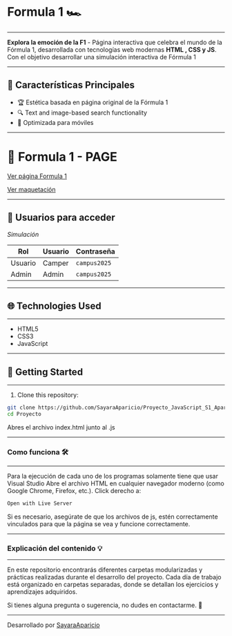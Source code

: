 # Formula 1 🏎️
---

**Explora la emoción de la F1** - Página interactiva que celebra el mundo de la Fórmula 1, desarrollada con tecnologías web modernas **HTML , CSS y JS**. Con el objetivo desarrollar una simulación interactiva de Fórmula 1

---

## 🚦 Características Principales
- 🏆 Estética basada en página original de la Fórmula 1
- 🔍 Text and image-based search functionality
- 🥇 Optimizada para móviles

---

# 🏁 Formula 1 - PAGE

[Ver página Formula 1](http://127.0.0.1:5500/Proyecto/index.html)

[Ver maquetación](https://www.figma.com/design/zVhSwlsvLlDaiMYCVKrZty/F1?node-id=0-1&t=QEXcPGBikCLhXw2N-1)

---

## 🔐 Usuarios para acceder
*Simulación*

| Rol       | Usuario  | Contraseña   |
|-----------|----------|--------------|
| Usuario   | Camper   | `campus2025` |
| Admin     | Admin  | `campus2025` |

---

## 🌐 Technologies Used
---

- HTML5
- CSS3
- JavaScript

---

## 🚀 Getting Started

---

1. Clone this repository:

```bash
git clone https://github.com/SayaraAparicio/Proyecto_JavaScript_S1_AparicioSayara-VeraDavid
cd Proyecto
```

Abres el archivo index.html junto al .js

---

### Como funciona 🛠️

---

Para la ejecución de cada uno de los programas solamente tiene que usar Visual Studio
Abre el archivo HTML en cualquier navegador moderno (como Google Chrome, Firefox, etc.).
Click derecho a: 

```sh
Open with Live Server
```
Si es necesario, asegúrate de que los archivos de js, estén correctamente vinculados para que la página se vea y funcione correctamente.

---

### Explicación del contenido 💡

---

En este repositorio encontrarás diferentes carpetas modularizadas y prácticas realizadas durante el desarrollo del proyecto. Cada día de trabajo está organizado en carpetas separadas, donde se detallan los ejercicios y aprendizajes adquiridos.

Si tienes alguna pregunta o sugerencia, no dudes en contactarme. 🚀

---

Desarrollado por [SayaraAparicio](https://github.com/SayaraAparicio/)
